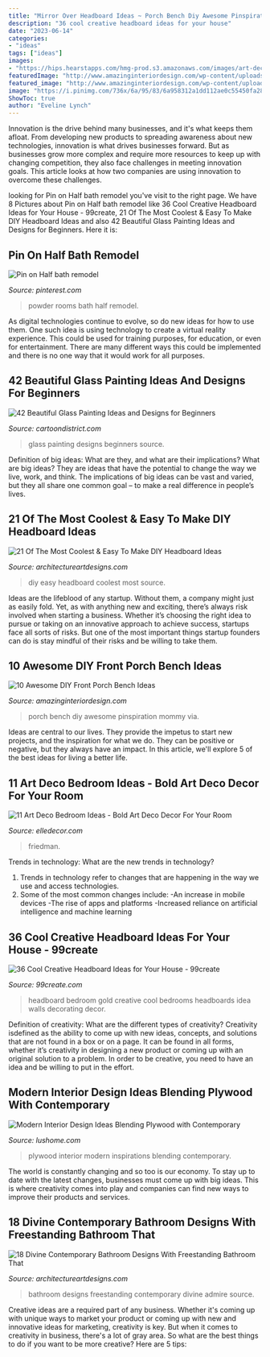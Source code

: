 ```yaml
---
title: "Mirror Over Headboard Ideas ~ Porch Bench Diy Awesome Pinspiration Mommy Via"
description: "36 cool creative headboard ideas for your house"
date: "2023-06-14"
categories:
- "ideas"
tags: ["ideas"]
images:
- "https://hips.hearstapps.com/hmg-prod.s3.amazonaws.com/images/art-deco-bedrooms-2-1552418013.jpg?crop=0.857xw:0.940xh;0.0765xw,0&amp;resize=480:*"
featuredImage: "http://www.amazinginteriordesign.com/wp-content/uploads/2017/08/10-Awesome-DIY-Front-Porch-Bench-Ideas-5.jpg"
featured_image: "http://www.amazinginteriordesign.com/wp-content/uploads/2017/08/10-Awesome-DIY-Front-Porch-Bench-Ideas-5.jpg"
image: "https://i.pinimg.com/736x/6a/95/83/6a958312a1dd112ae0c55450fa28f7f9--wallpaper-powder-rooms-restroom-design.jpg"
ShowToc: true
author: "Eveline Lynch"
---
```



Innovation is the drive behind many businesses, and it's what keeps them afloat. From developing new products to spreading awareness about new technologies, innovation is what drives businesses forward. But as businesses grow more complex and require more resources to keep up with changing competition, they also face challenges in meeting innovation goals. This article looks at how two companies are using innovation to overcome these challenges.

	

		
looking for Pin on Half bath remodel you've visit to the right page. We have 8 Pictures about Pin on Half bath remodel like 36 Cool Creative Headboard Ideas for Your House - 99create, 21 Of The Most Coolest &amp; Easy To Make DIY Headboard Ideas and also 42 Beautiful Glass Painting Ideas and Designs for Beginners. Here it is:
		
    
## Pin On Half Bath Remodel

<img loading=lazy src="https://i.pinimg.com/736x/6a/95/83/6a958312a1dd112ae0c55450fa28f7f9--wallpaper-powder-rooms-restroom-design.jpg" onerror="this.onerror=null;this.src='https://tse2.mm.bing.net/th?id=OIP.VgoNl5qsyZmvIvRYAK3kfgHaLH&amp;pid=15.1';" alt="Pin on Half bath remodel">

_Source: pinterest.com_

>powder rooms bath half remodel. 

	

As digital technologies continue to evolve, so do new ideas for how to use them. One such idea is using technology to create a virtual reality experience. This could be used for training purposes, for education, or even for entertainment. There are many different ways this could be implemented and there is no one way that it would work for all purposes.

    
## 42 Beautiful Glass Painting Ideas And Designs For Beginners

<img loading=lazy src="http://www.cartoondistrict.com/wp-content/uploads/2017/07/Glass-Painting-Ideas-and-Designs-for-Beginners7.jpg" onerror="this.onerror=null;this.src='https://tse3.mm.bing.net/th?id=OIP.9D_6mZWKlZWLda2YnC7JvAHaJ4&amp;pid=15.1';" alt="42 Beautiful Glass Painting Ideas and Designs for Beginners">

_Source: cartoondistrict.com_

>glass painting designs beginners source. 

	

Definition of big ideas: What are they, and what are their implications?
What are big ideas? They are ideas that have the potential to change the way we live, work, and think. The implications of big ideas can be vast and varied, but they all share one common goal – to make a real difference in people’s lives.

    
## 21 Of The Most Coolest &amp; Easy To Make DIY Headboard Ideas

<img loading=lazy src="https://www.architectureartdesigns.com/wp-content/uploads/2015/03/183.jpg" onerror="this.onerror=null;this.src='https://tse2.mm.bing.net/th?id=OIP.4enN9J3BC73z2Ai5t6QrxAHaFj&amp;pid=15.1';" alt="21 Of The Most Coolest &amp; Easy To Make DIY Headboard Ideas">

_Source: architectureartdesigns.com_

>diy easy headboard coolest most source. 

	

Ideas are the lifeblood of any startup. Without them, a company might just as easily fold. Yet, as with anything new and exciting, there’s always risk involved when starting a business. Whether it’s choosing the right idea to pursue or taking on an innovative approach to achieve success, startups face all sorts of risks. But one of the most important things startup founders can do is stay mindful of their risks and be willing to take them.

    
## 10 Awesome DIY Front Porch Bench Ideas

<img loading=lazy src="http://www.amazinginteriordesign.com/wp-content/uploads/2017/08/10-Awesome-DIY-Front-Porch-Bench-Ideas-5.jpg" onerror="this.onerror=null;this.src='https://tse4.mm.bing.net/th?id=OIP.ytITM9_PE5c9lBDSrs1kwwHaOo&amp;pid=15.1';" alt="10 Awesome DIY Front Porch Bench Ideas">

_Source: amazinginteriordesign.com_

>porch bench diy awesome pinspiration mommy via. 

	

Ideas are central to our lives. They provide the impetus to start new projects, and the inspiration for what we do. They can be positive or negative, but they always have an impact. In this article, we'll explore 5 of the best ideas for living a better life.

    
## 11 Art Deco Bedroom Ideas - Bold Art Deco Decor For Your Room

<img loading=lazy src="https://hips.hearstapps.com/hmg-prod.s3.amazonaws.com/images/art-deco-bedrooms-2-1552418013.jpg?crop=0.857xw:0.940xh;0.0765xw,0&amp;resize=480:*" onerror="this.onerror=null;this.src='https://tse4.mm.bing.net/th?id=OIP.HeJpDSCNDA5s-5ZpbadJgAHaLH&amp;pid=15.1';" alt="11 Art Deco Bedroom Ideas - Bold Art Deco Decor For Your Room">

_Source: elledecor.com_

>friedman. 

	

Trends in technology: What are the new trends in technology?
1. Trends in technology refer to changes that are happening in the way we use and access technologies. 
2. Some of the most common changes include: 
-An increase in mobile devices 
-The rise of apps and platforms 
-Increased reliance on artificial intelligence and machine learning 

    
## 36 Cool Creative Headboard Ideas For Your House - 99create

<img loading=lazy src="https://4.bp.blogspot.com/-qe9VFbzAbgc/VUZ0wYeAqDI/AAAAAAAAEs0/oVMu4tTCarI/s1600/diy-headboard%2B(14).jpg" onerror="this.onerror=null;this.src='https://tse3.mm.bing.net/th?id=OIP.-e8bmFZxPX54PSg9EZaycgAAAA&amp;pid=15.1';" alt="36 Cool Creative Headboard Ideas for Your House - 99create">

_Source: 99create.com_

>headboard bedroom gold creative cool bedrooms headboards idea walls decorating decor. 

	

Definition of creativity: What are the different types of creativity?
Creativity isdefined as the ability to come up with new ideas, concepts, and solutions that are not found in a box or on a page. It can be found in all forms, whether it’s creativity in designing a new product or coming up with an original solution to a problem. In order to be creative, you need to have an idea and be willing to put in the effort.

    
## Modern Interior Design Ideas Blending Plywood With Contemporary

<img loading=lazy src="https://www.lushome.com/wp-content/uploads/2015/07/modern-interior-design-plywood-walls-ceiling-11.jpg" onerror="this.onerror=null;this.src='https://tse3.mm.bing.net/th?id=OIP.kgAh2aYJZa0Bs9pFfzW5LwAAAA&amp;pid=15.1';" alt="Modern Interior Design Ideas Blending Plywood with Contemporary">

_Source: lushome.com_

>plywood interior modern inspirations blending contemporary. 

	

The world is constantly changing and so too is our economy. To stay up to date with the latest changes, businesses must come up with big ideas. This is where creativity comes into play and companies can find new ways to improve their products and services.

    
## 18 Divine Contemporary Bathroom Designs With Freestanding Bathroom That

<img loading=lazy src="http://www.architectureartdesigns.com/wp-content/uploads/2016/07/11-18.jpg" onerror="this.onerror=null;this.src='https://tse1.mm.bing.net/th?id=OIP.CQHOgQkJyt_xqZANgwFUwQHaJX&amp;pid=15.1';" alt="18 Divine Contemporary Bathroom Designs With Freestanding Bathroom That">

_Source: architectureartdesigns.com_

>bathroom designs freestanding contemporary divine admire source. 

	

Creative ideas are a required part of any business. Whether it's coming up with unique ways to market your product or coming up with new and innovative ideas for marketing, creativity is key. But when it comes to creativity in business, there's a lot of gray area. So what are the best things to do if you want to be more creative? Here are 5 tips: 

